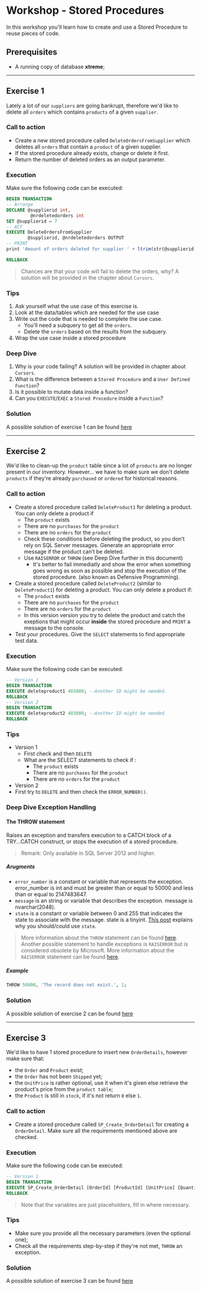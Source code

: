 # Workshop - Stored Procedures
In this workshop you'll learn how to create and use a Stored Procedure to reuse pieces of code.

## Prerequisites
- A running copy of database **xtreme**;

---

## Exercise 1
Lately a lot of our `suppliers` are going bankrupt, therefore we'd like to delete all `orders` which contains `products` of a given `supplier`.

### Call to action
- Create a new stored procedure called `DeleteOrdersFromSupplier` which deletes all `orders` that contain a `product` of a given supplier.
- If the stored procedure already exists, change or delete it first.
- Return the number of deleted orders as an output parameter. 

### Execution
Make sure the following code can be executed:
```sql
BEGIN TRANSACTION
-- Arrange
DECLARE @supplierid int,
         @nrdeletedorders int
SET @supplierid = 7
-- ACT
EXECUTE DeleteOrdersFromSupplier 
        @supplierid, @nrdeletedorders OUTPUT
-- PRINT
print 'Amount of orders deleted for supplier ' + ltrim(str(@supplierid)) + ' = ' + ltrim(str(@nrdeletedorders))

ROLLBACK
```
> Chances are that your code will fail to delete the orders, why?
> A solution will be provided in the chapter about `Cursors`.

### Tips
1. Ask yourself what the use case of this exercise is.
2. Look at the data/tables which are needed for the use case
3. Write out the code that is needed to complete the use case.
    - You'll need a subquery to get all the `orders`.
    - Delete the `orders` based on the results from the subquery.
4. Wrap the use case inside a stored procedure

### Deep Dive
1. Why is your code failing? A solution will be provided in chapter about `Cursors`.
1. What is the difference between a `Stored Procedure` and a `User Defined Function`?
2. Is it possible to mutate data inside a function?
3. Can you `EXECUTE`/`EXEC` a `Stored Procedure` inside a `Function`?

### Solution
A possible solution of exercise 1 can be found [here](solutions/stored-procedures-1.sql)

---

## Exercise 2
We'd like to clean-up the `product` table since a lot of `products` are no longer present in our inventory. However... we have to make sure we don't delete `products` if they're already `purchased` or `ordered` for historical reasons.

### Call to action
- Create a stored procedure called `DeleteProduct1` for deleting a product. You can only delete a product if
    - The `product` exists
    - There are no `purchases` for the `product`
    - There are no `orders` for the `product`
    - Check these conditions before deleting the product, so you don’t rely on SQL Server messages. Generate an appropriate error message if the product can’t be deleted. 
    - Use `RAISERROR` or `THROW` (see Deep Dive further in this document)
        - It's better to fail immediatly and show the error when something goes wrong as soon as possible and stop the execution of the stored procedure. (also known as Defensive Programming).
- Create a stored procedure called `DeleteProduct2` (similar to `DeleteProduct1`) for deleting a product. 
You can only delete a product if:
    - The `product` exists
    - There are no `purchases` for the `product`
    - There are no `orders` for the `product`
    - In this version version you try to delete the product and catch the exeptions that might occur **inside** the stored procedure and `PRINT` a message to the console.
- Test your procedures. Give the `SELECT` statements to find appropriate test data. 

### Execution
Make sure the following code can be executed:

```sql
-- Version 1
BEGIN TRANSACTION
EXECUTE deleteproduct1 403000; --Another ID might be needed.
ROLLBACK
-- Version 2
BEGIN TRANSACTION
EXECUTE deleteproduct2 403000; --Another ID might be needed.
ROLLBACK
```

### Tips
- Version 1
    - First check and then `DELETE`
    - What are the SELECT statements to check if :
        - The `product` exists
        - There are no `purchases` for the `product`
        - There are no `orders` for the `product`
- Version 2
- First try to `DELETE` and then check the `ERROR_NUMBER()`.

### Deep Dive Exception Handling
#### The THROW statement
Raises an exception and transfers execution to a CATCH block of a TRY...CATCH construct, or stops the execution of a stored procedure.
> Remark: Only available in SQL Server 2012 and higher.

##### Arugments
- `error_number` is a constant or variable that represents the exception. error_number is int and must be greater than or equal to 50000 and less than or equal to 2147483647.
- `message` is an string or variable that describes the exception. message is nvarchar(2048).
- `state` is a constant or variable between 0 and 255 that indicates the state to associate with the message. state is a tinyint. [This post](https://dba.stackexchange.com/questions/35893/what-is-error-state-in-sql-server-and-how-it-can-be-used) explains why you should/could use `state`. 

> More information about the `THROW` statement can be found [here](https://docs.microsoft.com/en-us/sql/t-sql/language-elements/throw-transact-sql?view=sql-server-2017). Another possible statement to handle exceptions is `RAISERROR` but is considered obsolete by Microsoft. More information about the `RAISERROR` statement can be found [here](https://docs.microsoft.com/en-us/sql/t-sql/language-elements/raiserror-transact-sql?view=sql-server-2017).

##### Example
```sql
THROW 50000, 'The record does not exist.', 1;  
```

### Solution
A possible solution of exercise 2 can be found [here](solutions/stored-procedures-2.sql)

---

## Exercise 3
We'd like to have 1 stored procedure to insert new `OrderDetails`, however make sure that:
- the `Order` and `Product` exist;
- the `Order` has not been `Shipped` yet;
- the `UnitPrice` is rather optional, use it when it's given else retrieve the product's price from the `product table`;
- the `Product` is still in `stock`, if it's not return `0` else `1`.


### Call to action
- Create a stored procedure called `SP_Create_OrderDetail` for creating a `OrderDetail`. Make sure all the requirements mentioned above are checked.

### Execution
Make sure the following code can be executed:

```sql
-- Version 1
BEGIN TRANSACTION
EXECUTE SP_Create_OrderDetail [OrderId] [ProductId] [UnitPrice] [Quantity];
ROLLBACK
```
> Note that the variables are just placeholders, fill in where necessary.

### Tips
- Make sure you provide all the necessary parameters (even the optional one);
- Check all the requirements step-by-step if they're not met, `THROW` an exception.

### Solution
A possible solution of exercise 3 can be found [here](solutions/stored-procedures-3.sql)
